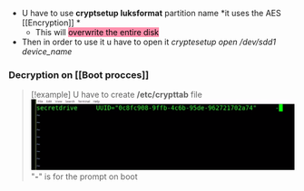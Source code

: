
- U have to use
	**cryptsetup luksformat** partition name
	*it uses  the AES [[Encryption]] *
	- This will <mark style="background: #FF5582A6;">overwrite the entire disk</mark>
- Then in order to use it u have to open it 
	*cryptesetup open /dev/sdd1 device_name*  

### Decryption on [[Boot procces]] 

>[!example] U have to create **/etc/crypttab** file 
>![Pasted_image_20240427161821.png](/static/Pasted_image_20240427161821.png)
> "**-**" is for the prompt on boot